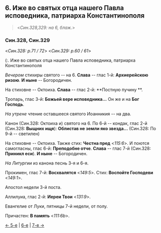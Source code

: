 
## 6. Иже во святых отца нашего Павла исповедника, патриарха Константинополя 

> <*Син.328,329: на 6, блаж.*>

### Син.328, Син.329

<*Син.328: p.71 / 72*>
<*Син.329: p.60 / 61*>

(:. Иже во святых отца нашего Павла исповедника, патриарха Константинополя

*Вечером* стихиры святого -- на 6. 
**Слава** -- глас 1-й: **Архиерейскою ризою**. 
**И ныне** -- Богородичен. 

На стиховне -- Октоиха. 
**Слава** -- глас 2-й: **Постную пучину **. 

Тропарь, глас 3-й: **Божьей вере исповедника...** 
Он же и на **Бог Господь**. 

*На утрене* чтение оставшееся святого Иоанникия -- на два. 

Канон (Син.328: Октоиха и) святого на 6.
По 6-й -- кондак, глас 2-й (Син.328: **Выщних ищя**): **Облистав не земли яко звезда...**
(Син.328: По 9-й -- светилен)

На стиховне -- Октоиха. 
Также стих: **Честна пред** <*115:6*>. И поются самогласны, глас 6-й: **Преподобне отче**. 
**Слава** -- глас 7-й (Син.328: **Приникл еси**). 
**И ныне** -- Богородичен. 

*На Литургии* из канона песнь 3-я и 6-я. 

Прокимен, глас 7-й: **Восхвалятся** <*149:5*>.
Стих: **Воспойте Господеви** <*149:1*>.

Апостол недели 3-й поста.

Аллилуиа, глас 2-й: **Иереи Твои** <*131:9*>. 

Евангелие от Луки, пятницы 7-й недели, от полу. 

Причастен: **В память** <*111:6b*>. 

[← 5-е](11_05_SAB.ru.md) | [6-е](README.md#6-й) | [7-е →](11_07_SAB.ru.md)
